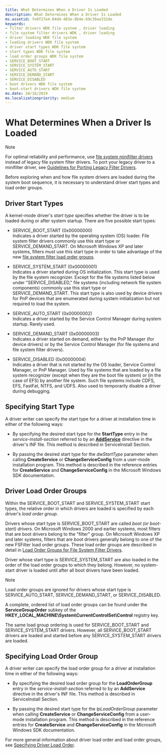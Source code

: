 ```yaml
---
title: What Determines When a Driver Is Loaded
description: What Determines When a Driver Is Loaded
ms.assetid: fe0f27e4-84d4-483e-8b4e-69c39ae332de
keywords:
- filter drivers WDK file system , driver loading
- file system filter drivers WDK , driver loading
- driver loading WDK file system
- loading drivers WDK file system
- driver start types WDK file system
- start types WDK file system
- load order groups WDK file system
- SERVICE_BOOT_START
- SERVICE_SYSTEM_START
- SERVICE_AUTO_START
- SERVICE_DEMAND_START
- SERVICE_DISABLED
- boot drivers WDK file system
- boot-start drivers WDK file system
ms.date: 10/16/2019
ms.localizationpriority: medium
---
```


# What Determines When a Driver Is Loaded

> [!NOTE]
> For optimal reliability and performance, use [file system minifilter drivers](filter-manager-and-minifilter-driver-architecture.md) instead of legacy file system filter drivers. To port your legacy driver to a minifilter driver, see [Guidelines for Porting Legacy Filter Drivers](guidelines-for-porting-legacy-filter-drivers.md).

Before exploring when and how file system drivers are loaded during the system boot sequence, it is necessary to understand driver start types and load order groups.

## Driver Start Types

A kernel-mode driver's *start type* specifies whether the driver is to be loaded during or after system startup. There are five possible start types:

- SERVICE_BOOT_START (0x00000000)  
  Indicates a driver started by the operating system (OS) loader. File system filter drivers commonly use this start type or SERVICE_DEMAND_START. On Microsoft Windows XP and later systems, filters must use this start type in order to take advantage of the new [file system filter load order groups](load-order-groups-for-file-system-filter-drivers.md).

- SERVICE_SYSTEM_START (0x00000001)  
  Indicates a driver started during OS initialization. This start type is used by the file system recognizer. Except for the file systems listed below under "SERVICE_DISABLED," file systems (including network file system components) commonly use this start type or SERVICE_DEMAND_START. This start type is also used by device drivers for PnP devices that are enumerated during system initialization but not required to load the system.

- SERVICE_AUTO_START (0x00000002)  
  Indicates a driver started by the Service Control Manager during system startup. Rarely used.

- SERVICE_DEMAND_START (0x00000003)  
  Indicates a driver started on demand, either by the PnP Manager (for device drivers) or by the Service Control Manager (for file systems and file system filter drivers).

- SERVICE_DISABLED (0x00000004)  
  Indicates a driver that is not started by the OS loader, Service Control Manager, or PnP Manager. Used by file systems that are loaded by a file system recognizer (except when they are the boot file system) or (in the case of EFS) by another file system. Such file systems include CDFS, EFS, FastFat, NTFS, and UDFS. Also used to temporarily disable a driver during debugging.

## Specifying Start Type

A driver writer can specify the start type for a driver at installation time in either of the following ways:

- By specifying the desired start type for the **StartType** entry in the *service-install-section* referred to by an [**AddService**](https://docs.microsoft.com/windows-hardware/drivers/install/inf-addservice-directive) directive in the driver's INF file. This method is described in ServiceInstall Section.

- By passing the desired start type for the *dwStartType* parameter when calling **CreateService** or **ChangeServiceConfig** from a user-mode installation program. This method is described in the reference entries for **CreateService** and **ChangeServiceConfig** in the Microsoft Windows SDK documentation.

## Driver Load Order Groups

Within the SERVICE_BOOT_START and SERVICE_SYSTEM_START start types, the relative order in which drivers are loaded is specified by each driver's *load order group*.

Drivers whose start type is SERVICE_BOOT_START are called *boot (or boot-start) drivers*. On Microsoft Windows 2000 and earlier systems, most filters that are boot drivers belong to the "filter" group. On Microsoft Windows XP and later systems, filters that are boot drivers generally belong to one of the new FSFilter load order groups. These load order groups are described in detail in [Load Order Groups for File System Filter Drivers](load-order-groups-for-file-system-filter-drivers.md).

Driver whose start type is SERVICE_SYSTEM_START are also loaded in the order of the load order groups to which they belong. However, no system-start driver is loaded until after all boot drivers have been loaded.

> [!NOTE]
> Load order groups are ignored for drivers whose start type is SERVICE_AUTO_START, SERVICE_DEMAND_START, or SERVICE_DISABLED.

A complete, ordered list of load order groups can be found under the **ServiceGroupOrder** subkey of the **HKEY_LOCAL_MACHINE\System\CurrentControlSet\Control** registry key.

The same load group ordering is used for SERVICE_BOOT_START and SERVICE_SYSTEM_START drivers. However, all SERVICE_BOOT_START drivers are loaded and started before any SERVICE_SYSTEM_START drivers are loaded.

## Specifying Load Order Group

A driver writer can specify the load order group for a driver at installation time in either of the following ways:

- By specifying the desired load order group for the **LoadOrderGroup** entry in the *service-install-section* referred to by an **AddService** directive in the driver's INF file. This method is described in ServiceInstall Section.

- By passing the desired start type for the *lpLoadOrderGroup* parameter when calling **CreateService** or **ChangeServiceConfig** from a user-mode installation program. This method is described in the reference entries for **CreateService** and **ChangeServiceConfig** in the Microsoft Windows SDK documentation.

For more general information about driver load order and load order groups, see [Specifying Driver Load Order](https://docs.microsoft.com/windows-hardware/drivers/install/specifying-driver-load-order).
